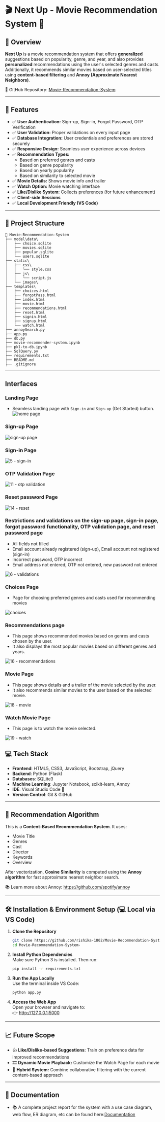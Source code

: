 # 🎬 Next Up - Movie Recommendation System 🍿

## 🌟 Overview  
**Next Up** is a movie recommendation system that offers **generalized** suggestions based on popularity, genre, and year, and also provides **personalized** recommendations using the user's selected genres and casts. Additionally, it recommends similar movies based on user-selected titles using **content-based filtering** and **Annoy (Approximate Nearest Neighbors)**.

🔗 GitHub Repository: [Movie-Recommendation-System](https://github.com/rishika-1802/Movie-Recommendation-System-.git)

---

## 🚀 Features  
- ✅ **User Authentication:** Sign-up, Sign-in, Forgot Password, OTP Verification  
- ✅ **User Validation:** Proper validations on every input page  
- ✅ **Database Integration:** User credentials and preferences are stored securely  
- ✅ **Responsive Design:** Seamless user experience across devices  
- ✅ **Recommendation Types:**
  - Based on preferred genres and casts  
  - Based on genre popularity  
  - Based on yearly popularity  
  - Based on similarity to selected movie  
- ✅ **Movie Details:** Shows movie info and trailer  
- ✅ **Watch Option:** Movie watching interface  
- ✅ **Like/Dislike System:** Collects preferences (for future enhancement)  
- ✅ **Client-side Sessions**  
- ✅ **Local Development Friendly (VS Code)**

---

## 🧭 Project Structure  

```
📁 Movie-Recommendation-System
├── model\data\
│   ├── choice.sqlite
│   ├── movies.sqlite
│   ├── popular.sqlite
│   └── users.sqlite
├── static\
│   ├── css\
│   │   └── style.css
│   ├── js\
│   │   └── script.js
│   └── images\
├── templates\
│   ├── choices.html
│   ├── forgotPass.html
│   ├── index.html
│   ├── movie.html
│   ├── recommendations.html
│   ├── reset.html
│   ├── signin.html
│   ├── signup.html
│   └── watch.html
├── annoySearch.py
├── app.py
├── db.py
├── movie-recommender-system.ipynb
├── pkl-to-db.ipynb
├── SqlQuery.py
├── requirements.txt
├── README.md
├── .gitignore
```

---
## Interfaces

### Landing Page
* Seamless landing page with `Sign-in` and `Sign-up` (Get Started) button.
![home page](https://github.com/user-attachments/assets/9f8ea588-5795-4072-bf42-1dffc10c8965)

### Sign-up Page
![sign-up page](https://github.com/user-attachments/assets/0dc43bec-462f-4f2b-9de5-53a75a6d1b6c)

### Sign-in Page
![5 - sign-in](https://github.com/user-attachments/assets/2e6e7cf1-a8a0-4ba9-be77-0b3fac610242)
### OTP Validation Page
![11 - otp validation](https://user-images.githubusercontent.com/55057608/170730305-cbccfd03-cf80-45aa-b893-734503d01a30.png)

### Reset password Page
![14 - reset](https://user-images.githubusercontent.com/55057608/170730899-809feb1c-eb6a-4a06-b6e8-c4ba3ea1085d.png)

### Restrictions and validations on the sign-up page, sign-in page, forgot password functionality, OTP validation page, and reset password page
* All fields not filled
* Email account already registered (sign-up), Email account not registered (sign-in)
* Incorrect password, OTP incorrect
* Email address not entered, OTP not entered, new password not entered

![6 - validations](https://user-images.githubusercontent.com/55057608/170794709-7b6623b8-6fe8-4248-ae0e-c02f49a42034.PNG)

### Choices Page
* Page for choosing preferred genres and casts used for recommending movies

![choices](https://user-images.githubusercontent.com/55057608/170731172-7ac6e050-93ab-433f-9d38-2466972cc5d6.png)

### Recommendations page
* This page shows recommended movies based on genres and casts chosen by the user.
* It also displays the most popular movies based on different genres and years.

![16 - recommendations](https://user-images.githubusercontent.com/55057608/170731099-138356e1-2113-4ae1-bebb-6740431432b1.png)

### Movie Page
* This page shows details and a trailer of the movie selected by the user.
* It also recommends similar movies to the user based on the selected movie.

![18 - movie](https://user-images.githubusercontent.com/55057608/170731745-71dcabad-78ca-489e-92cd-402900a14845.png)

### Watch Movie Page
* This page is to watch the movie selected.

![19 - watch](https://user-images.githubusercontent.com/55057608/170731856-2595f39a-4ea1-41e3-9160-d699d82bf578.png)


## 💻 Tech Stack  
- **Frontend**: HTML5, CSS3, JavaScript, Bootstrap, jQuery  
- **Backend**: Python (Flask)  
- **Databases**: SQLite3  
- **Machine Learning**: Jupyter Notebook, scikit-learn, Annoy  
- **IDE**: Visual Studio Code 💙  
- **Version Control**: Git & GitHub  

---

## 🧠 Recommendation Algorithm  
This is a **Content-Based Recommendation System**. It uses:
- Movie Title
- Genres
- Cast
- Director
- Keywords
- Overview

After vectorization, **Cosine Similarity** is computed using the **Annoy algorithm** for fast approximate nearest neighbor search.

📚 Learn more about Annoy: https://github.com/spotify/annoy

---

## 🛠️ Installation & Environment Setup (💻 Local via VS Code)

1. **Clone the Repository**  
   ```bash
   git clone https://github.com/rishika-1802/Movie-Recommendation-System-.git
   cd Movie-Recommendation-System-
   ```

2. **Install Python Dependencies**  
   Make sure Python 3 is installed. Then run:
   ```bash
   pip install -r requirements.txt
   ```

3. **Run the App Locally**  
   Use the terminal inside VS Code:
   ```bash
   python app.py
   ```

4. **Access the Web App**  
   Open your browser and navigate to:  
   👉 http://127.0.0.1:5000

---

## 📈 Future Scope  
- 👍 **Like/Dislike-based Suggestions:** Train on preference data for improved recommendations  
- 🎞️ **Dynamic Movie Playback:** Customize the Watch Page for each movie  
- 🤝 **Hybrid System:** Combine collaborative filtering with the current content-based approach  

---

## 📄 Documentation    
- 📚 A complete project report for the system with a use case diagram, web flow, ER diagram, etc can be found here:[Documentation](Documentation.docx)  

